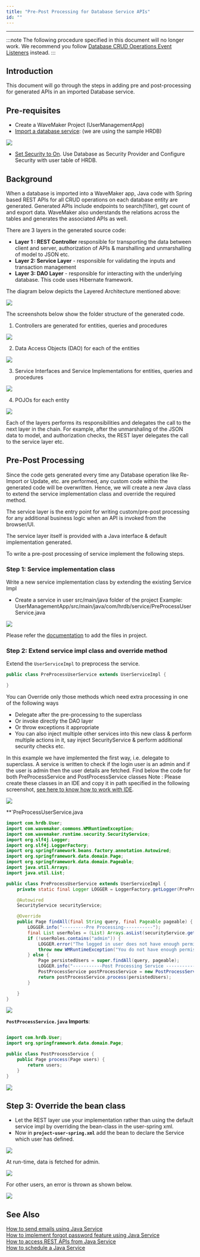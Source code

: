 ```yaml
---
title: "Pre-Post Processing for Database Service APIs"
id: ""
---
```

---

:::note
The following procedure specified in this document will no longer work. We recommend you follow [Database CRUD Operations Event Listeners](/learn/app-development/services/database-crud-event-listeners) instead.
:::


## Introduction

This document will go through the steps in adding pre and post-processing for generated APIs in an imported Database service.

## Pre-requisites

- Create a WaveMaker Project (UserManagementApp)
- [Import a database service](/learn/app-development/services/database-services/working-with-databases/): (we are using the sample HRDB) 

[![](/learn/assets/hrdb.png)](/learn/assets/hrdb.png)

- [Set Security to On](/learn/app-development/app-security/app-security). Use Database as Security Provider and Configure Security with user table of HRDB.

## Background

When a database is imported into a WaveMaker app, Java code with Spring based REST APIs for all CRUD operations on each database entity are generated. Generated APIs include endpoints to search(filter), get count of and export data. WaveMaker also understands the relations across the tables and generates the associated APIs as well.

There are 3 layers in the generated source code:

- **Layer 1 : REST Controller** responsible for transporting the data between client and server, authorization of APIs & marshalling and unmarshalling of model to JSON etc.
- **Layer 2: Service Layer** - responsible for validating the inputs and transaction management
- **Layer 3: DAO Layer** - responsible for interacting with the underlying database. This code uses Hibernate framework. 

The diagram below depicts the Layered Architecture mentioned above:

[![](/learn/assets/word-image-155.png)](/learn/assets/word-image-155.png)

The screenshots below show the folder structure of the generated code.

1. Controllers are generated for entities, queries and procedures 

[![](/learn/assets/word-image-156.png)](/learn/assets/word-image-156.png)

2. Data Access Objects (DAO) for each of the entities 

[![](/learn/assets/word-image-157.png)](/learn/assets/word-image-157.png)

3. Service Interfaces and Service Implementations for entities, queries and procedures 

[![](/learn/assets/word-image-158.png)](/learn/assets/word-image-158.png)

4. POJOs for each entity 

[![](/learn/assets/word-image-159.png)](/learn/assets/word-image-159.png)

Each of the layers performs its responsibilities and delegates the call to the next layer in the chain. For example, after the unmarshaling of the JSON data to model, and authorization checks, the REST layer delegates the call to the service layer etc.

## Pre-Post Processing

Since the code gets generated every time any Database operation like Re-Import or Update, etc. are performed, any custom code within the generated code will be overwritten. Hence, we will create a new Java class to extend the service implementation class and override the required method.

The service layer is the entry point for writing custom/pre-post processing for any additional business logic when an API is invoked from the browser/UI.

The service layer itself is provided with a Java interface & default implementation generated.

To write a pre-post processing of service implement the following steps.

### Step 1: Service implementation class

Write a new service implementation class by extending the existing Service Impl

- Create a service in user src/main/java folder of the project Example: UserManagementApp/src/main/java/com/hrdb/service/PreProcessUserService.java 

[![](/learn/assets/word-image-160.png)](/learn/assets/word-image-160.png) 

Please refer the [documentation](/learn/app-development/services/3rd-party-libraries/#resource-files) to add the files in project.

### Step 2: Extend service impl class and override method

Extend the `UserServiceImpl` to preprocess the service.

```java
public class PreProcessUserService extends UserServiceImpl {

}
```

You can Override only those methods which need extra processing in one of the following ways

- Delegate after the pre-processing to the superclass
- Or invoke directly the DAO layer
- Or throw exceptions it appropriate
- You can also inject multiple other services into this new class & perform multiple actions in it, say inject SecurityService & perform additional security checks etc.

In this example we have implemented the first way, i.e. delegate to superclass. A service is written to check if the login user is an admin and if the user is admin then the user details are fetched. Find below the code for both PreProcessService and PostProcessService classes Note : Please create these classes in an IDE and copy it in path specified in the following screenshot, [see here to know how to work with IDE](/learn/app-development/dev-integration/extending-application-using-ides/). 

[![](/learn/assets/word-image-162a.png)](/learn/assets/word-image-162a.png) 

**`PreProcessUserService.java

```java
import com.hrdb.User;
import com.wavemaker.commons.WMRuntimeException;
import com.wavemaker.runtime.security.SecurityService;
import org.slf4j.Logger;
import org.slf4j.LoggerFactory;
import org.springframework.beans.factory.annotation.Autowired;
import org.springframework.data.domain.Page;
import org.springframework.data.domain.Pageable;
import java.util.Arrays;
import java.util.List;

public class PreProcessUserService extends UserServiceImpl {
    private static final Logger LOGGER = LoggerFactory.getLogger(PreProcessUserService.class);

    @Autowired
    SecurityService securityService;

    @Override
    public Page findAll(final String query, final Pageable pageable) {
        LOGGER.info("---------Pre Processing-----------");
        final List userRoles = (List) Arrays.asList(securityService.getUserRoles());
        if (!userRoles.contains("admin")) {
            LOGGER.error("The logged in user does not have enough permissions");
            throw new WMRuntimeException("You do not have enough permissions");
        } else {
            Page persistedUsers = super.findAll(query, pageable);
            LOGGER.info("-----------Post Processing Service --------------");
            PostProcessService postProcessService = new PostProcessService();
            return postProcessService.process(persistedUsers);
        }

    }
}
```

![](/learn/assets/word-image-162.png)

**`PostProcessService.java` Imports**:

```java

import com.hrdb.User;
import org.springframework.data.domain.Page;

public class PostProcessService {
    public Page process(Page users) {
        return users;
    }
}
```

[![](/learn/assets/word-image-163.png)](/learn/assets/word-image-163.png)

## Step 3: Override the bean class

- Let the REST layer use your implementation rather than using the default service impl by overriding the bean-class in the user-spring xml.
- Now in **`project-user-spring.xml`** add the bean to declare the Service which user has defined.

[![](/learn/assets/word-image-164.png)](/learn/assets/word-image-164.png)

At run-time, data is fetched for admin.

[![](/learn/assets/word-image-165.png)](/learn/assets/word-image-165.png)

For other users, an error is thrown as shown below.

[![](/learn/assets/word-image-166.png)](/learn/assets/word-image-166.png)

## See Also

[How to send emails using Java Service](/learn/how-tos/sending-email-using-java-service/)  
[How to implement forgot password feature using Java Service](/learn/how-tos/implementing-forgot-password-feature-using-java-service/)  
[How to access REST APIs from Java Service](/learn/how-tos/accessing-rest-apis-java-service/)  
[How to schedule a Java Service](/learn/how-tos/scheduling-java-service/)  
